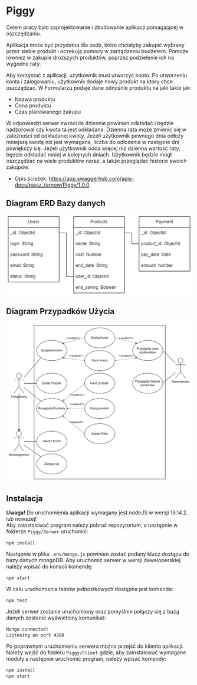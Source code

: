 # Piggy

Celem pracy było zaprojektowanie i zbudowanie aplikacji pomagającej w oszczędzaniu.

Aplikacja może być przydatna dla osób, które chciałyby zakupić wybrany przez siebie produkt i oczekują pomocy w zarządzeniu budżetem. Pomoże również w zakupie droższych produktów, poprzez podzielenie ich na wygodne raty.

Aby korzystać z aplikacji, użytkownik musi utworzyć konto. Po utworzeniu konta i zalogowaniu, użytkownik dodaje nowy produkt na który chce oszczędzać. W Formularzu podaje dane odnośnie produktu na jaki takie jak:  

- Nazwa produktu
- Cena produktu
- Czas planowanego zakupu

W odpowiedzi serwer zwróci ile dziennie powinien odkładać i będzie nadzorował czy kwota ta jest odkładana. Dzienna rata może zmienić się w zależności od odkładanej kwoty. Jeżeli użytkownik pewnego dnia odłoży mniejszą kwotę niż jest wymagana, liczba do odłożenia w następne dni powiększy się. Jeżeli użytkownik odda więcej niż dzienna wartość raty, będzie odkładać mniej w kolejnych dniach. Użytkownik będzie mógł oszczędzać na wiele produktów naraz, a także przeglądać historie swoich zakupów.

 - Opis ścieżek: https://app.swaggerhub.com/apis-docs/pwsz_tarnow/Piggy/1.0.0

## Diagram ERD Bazy danych

![Diagram ERD](./Diagram%20ERD.png)

## Diagram Przypadków Użycia

![Diagram Przypadków użycia](./Diagram%20PU.png)

## Instalacja

<b>Uwaga!</b> Do uruchomienia aplikacji wymagany jest nodeJS w wersji 16.14.2. lub nowszej! 
<br/>
Aby zainstalować program należy pobrać repozytorium, a następnie w folderze ``Piggy/Serwer`` uruchomić:

```
npm install
```

Następnie w pliku ``.env/mongo.js`` powinien zostać podany klucz dostępu do bazy danych mongoDB. Aby uruchomić serwer w wersji deweloperskiej należy wpisać do konsoli komendę:

```
npm start
```

W celu uruchomienia testów jednostkowych dostępna jest komenda:
```
npm test
```

Jeżeli serwer zostanie uruchomiony oraz pomyślnie połączy się z bazą danych zostanie wyświetlony komunikat:

```
Mongo connected!
Listening on port 4200
```

Po poprawnym uruchomieniu serwera można przejść do klienta aplikacji. Należy wejść do folderu ``Piggy/Client`` gdzie, aby zainstalować wymagane moduły a następnie uruchomić program, należy wpisać komendy:

```
npm install
npm start
```

